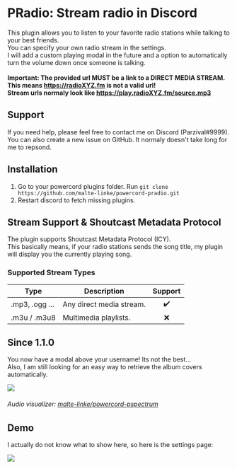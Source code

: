 # PRadio: Stream radio in Discord

This plugin allows you to listen to your favorite radio stations while talking to your best friends. <br>
You can specify your own radio stream in the settings.<br>
I will add a custom playing modal in the future and a option to automatically turn the volume down once someone is talking.<br>
<br>
<b>
  Important: The provided url MUST be a link to a DIRECT MEDIA STREAM. This means https://radioXYZ.fm is not a valid url!<br>
  Stream urls normaly look like https://play.radioXYZ.fm/source.mp3
</b>

## Support

If you need help, please feel free to contact me on Discord (Parzival#9999).<br>
You can also create a new issue on GitHub. It normaly doesn't take long for me to repsond.

## Installation

1. Go to your powercord plugins folder. Run ``git clone https://github.com/malte-linke/powercord-pradio.git``
2. Restart discord to fetch missing plugins.

## Stream Support & Shoutcast Metadata Protocol

The plugin supports Shoutcast Metadata Protocol (ICY).</br>
This basically means, if your radio stations sends the song title, my plugin will display you the currently playing song.

### Supported Stream Types

| Type           | Description              | Support |
| -------------- | ------------------------ | :-----: |
| .mp3, .ogg ... | Any direct media stream. | ✔️      |
| .m3u / .m3u8   | Multimedia playlists.    | ❌      |

## Since 1.1.0

You now have a modal above your username! Its not the best...<br>
Also, I am still looking for an easy way to retrieve the album covers automatically.<br>

<img src=https://i.imgur.com/Np3nmyJ.png>

###### Audio visualizer: <a href="//github.com/malte-linke/powercord-pspectrum">malte-linke/powercord-pspectrum</a>

## Demo

I actually do not know what to show here, so here is the settings page:

<img src="https://i.imgur.com/g5S1Zn6.png">

